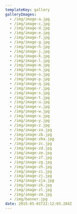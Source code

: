 ```yaml
---
templateKey: gallery
galleryImages:
  - /img/image-a.jpg
  - /img/image-c.jpg
  - /img/image-d.jpg
  - /img/image-e.jpg
  - /img/image-f.jpg
  - /img/image-g.jpg
  - /img/image-h.jpg
  - /img/image-j.jpg
  - /img/image-k.jpg
  - /img/image-l.jpg
  - /img/image-m.jpg
  - /img/image-n.jpg
  - /img/image-o.jpg
  - /img/image-p.jpg
  - /img/image-q.jpg
  - /img/image-r.jpg
  - /img/image-s.jpg
  - /img/image-t.jpg
  - /img/image-u.jpg
  - /img/image-v.jpg
  - /img/image-w.jpg
  - /img/image-x.jpg
  - /img/image-y.jpg
  - /img/image-z.jpg
  - /img/image-za.jpg
  - /img/image-zb.jpg
  - /img/image-zba.jpg
  - /img/image-zc.jpg
  - /img/image-zd.jpg
  - /img/image-ze.jpg
  - /img/image-zf.jpg
  - /img/image-zg.jpg
  - /img/image-zh.jpg
  - /img/image-zi.jpg
  - /img/image-zj.jpg
  - /img/image-zja.jpg
  - /img/image-zk.jpg
  - /img/image-zl.jpg
  - /img/image-zm.jpg
  - /img/banner.jpg
date: 2015-05-01T22:12:03.284Z
---
```

